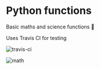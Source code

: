 # Python functions

Basic maths and science functions 🙂


Uses Travis CI for testing

![travis-ci](https://dwglogo.com/wp-content/uploads/2017/12/1200px-travis_ci_vector_logo.png)

![math](https://img.freepik.com/free-vector/realistic-math-chalkboard-background_23-2148163817.jpg?size=626&ext=jpg)
